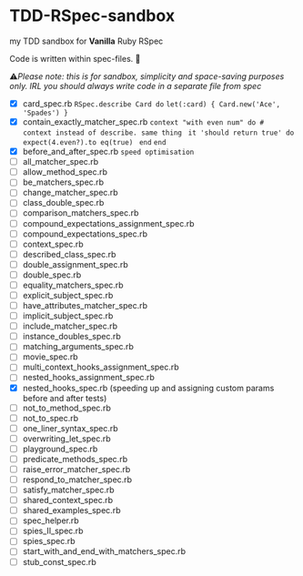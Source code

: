 # TDD-RSpec-sandbox

my TDD sandbox for **Vanilla** Ruby RSpec

Code is written within spec-files. 🤡

⚠*Please note: this is for sandbox, simplicity and space-saving purposes only. IRL you should always write code in a separate file from spec*

- [x] card_spec.rb
`RSpec.describe Card do`
`let(:card) { Card.new('Ace', 'Spades') }`
- [x] contain_exactly_matcher_spec.rb
`context "with even num" do # context instead of describe. same thing `
`it 'should return true' do`
`expect(4.even?).to eq(true) `
`end`
`end`
- [x] before_and_after_spec.rb
`speed optimisation`
- [ ] all_matcher_spec.rb
- [ ] allow_method_spec.rb
- [ ] be_matchers_spec.rb
- [ ] change_matcher_spec.rb
- [ ] class_double_spec.rb
- [ ] comparison_matchers_spec.rb
- [ ] compound_expectations_assignment_spec.rb
- [ ] compound_expectations_spec.rb
- [ ] context_spec.rb
- [ ] described_class_spec.rb
- [ ] double_assignment_spec.rb
- [ ] double_spec.rb
- [ ] equality_matchers_spec.rb
- [ ] explicit_subject_spec.rb
- [ ] have_attributes_matcher_spec.rb
- [ ] implicit_subject_spec.rb
- [ ] include_matcher_spec.rb
- [ ] instance_doubles_spec.rb
- [ ] matching_arguments_spec.rb
- [ ] movie_spec.rb
- [ ] multi_context_hooks_assignment_spec.rb
- [ ] nested_hooks_assignment_spec.rb
- [x] nested_hooks_spec.rb (speeding up and assigning custom params before and after tests)
- [ ] not_to_method_spec.rb
- [ ] not_to_spec.rb
- [ ] one_liner_syntax_spec.rb
- [ ] overwriting_let_spec.rb
- [ ] playground_spec.rb
- [ ] predicate_methods_spec.rb
- [ ] raise_error_matcher_spec.rb
- [ ] respond_to_matcher_spec.rb
- [ ] satisfy_matcher_spec.rb
- [ ] shared_context_spec.rb
- [ ] shared_examples_spec.rb
- [ ] spec_helper.rb
- [ ] spies_II_spec.rb
- [ ] spies_spec.rb
- [ ] start_with_and_end_with_matchers_spec.rb
- [ ] stub_const_spec.rb
